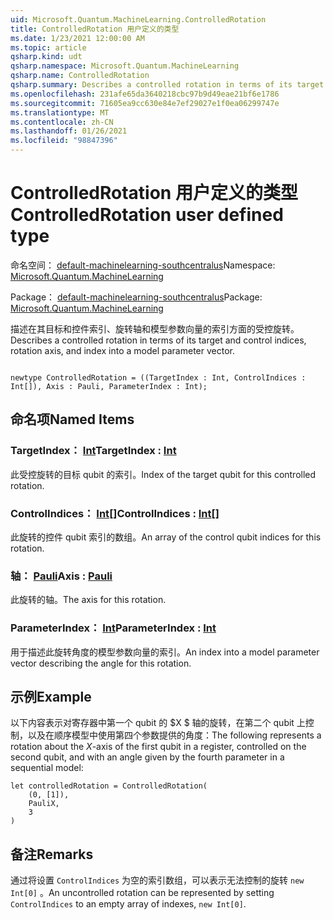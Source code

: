 ```yaml
---
uid: Microsoft.Quantum.MachineLearning.ControlledRotation
title: ControlledRotation 用户定义的类型
ms.date: 1/23/2021 12:00:00 AM
ms.topic: article
qsharp.kind: udt
qsharp.namespace: Microsoft.Quantum.MachineLearning
qsharp.name: ControlledRotation
qsharp.summary: Describes a controlled rotation in terms of its target and control indices, rotation axis, and index into a model parameter vector.
ms.openlocfilehash: 231afe65da3640218cbc97b9d49eae21bf6e1786
ms.sourcegitcommit: 71605ea9cc630e84e7ef29027e1f0ea06299747e
ms.translationtype: MT
ms.contentlocale: zh-CN
ms.lasthandoff: 01/26/2021
ms.locfileid: "98847396"
---
```

# <a name="controlledrotation-user-defined-type"></a><span data-ttu-id="413c3-102">ControlledRotation 用户定义的类型</span><span class="sxs-lookup"><span data-stu-id="413c3-102">ControlledRotation user defined type</span></span>

<span data-ttu-id="413c3-103">命名空间： [default-machinelearning-southcentralus](xref:Microsoft.Quantum.MachineLearning)</span><span class="sxs-lookup"><span data-stu-id="413c3-103">Namespace: [Microsoft.Quantum.MachineLearning](xref:Microsoft.Quantum.MachineLearning)</span></span>

<span data-ttu-id="413c3-104">Package： [default-machinelearning-southcentralus](https://nuget.org/packages/Microsoft.Quantum.MachineLearning)</span><span class="sxs-lookup"><span data-stu-id="413c3-104">Package: [Microsoft.Quantum.MachineLearning](https://nuget.org/packages/Microsoft.Quantum.MachineLearning)</span></span>


<span data-ttu-id="413c3-105">描述在其目标和控件索引、旋转轴和模型参数向量的索引方面的受控旋转。</span><span class="sxs-lookup"><span data-stu-id="413c3-105">Describes a controlled rotation in terms of its target and control indices, rotation axis, and index into a model parameter vector.</span></span>

```qsharp

newtype ControlledRotation = ((TargetIndex : Int, ControlIndices : Int[]), Axis : Pauli, ParameterIndex : Int);
```



## <a name="named-items"></a><span data-ttu-id="413c3-106">命名项</span><span class="sxs-lookup"><span data-stu-id="413c3-106">Named Items</span></span>

### <a name="targetindex--int"></a><span data-ttu-id="413c3-107">TargetIndex： [Int](xref:microsoft.quantum.lang-ref.int)</span><span class="sxs-lookup"><span data-stu-id="413c3-107">TargetIndex : [Int](xref:microsoft.quantum.lang-ref.int)</span></span>

<span data-ttu-id="413c3-108">此受控旋转的目标 qubit 的索引。</span><span class="sxs-lookup"><span data-stu-id="413c3-108">Index of the target qubit for this controlled rotation.</span></span>
### <a name="controlindices--int"></a><span data-ttu-id="413c3-109">ControlIndices： [Int](xref:microsoft.quantum.lang-ref.int)[]</span><span class="sxs-lookup"><span data-stu-id="413c3-109">ControlIndices : [Int](xref:microsoft.quantum.lang-ref.int)[]</span></span>

<span data-ttu-id="413c3-110">此旋转的控件 qubit 索引的数组。</span><span class="sxs-lookup"><span data-stu-id="413c3-110">An array of the control qubit indices for this rotation.</span></span>
### <a name="axis--pauli"></a><span data-ttu-id="413c3-111">轴： [Pauli](xref:microsoft.quantum.lang-ref.pauli)</span><span class="sxs-lookup"><span data-stu-id="413c3-111">Axis : [Pauli](xref:microsoft.quantum.lang-ref.pauli)</span></span>

<span data-ttu-id="413c3-112">此旋转的轴。</span><span class="sxs-lookup"><span data-stu-id="413c3-112">The axis for this rotation.</span></span>
### <a name="parameterindex--int"></a><span data-ttu-id="413c3-113">ParameterIndex： [Int](xref:microsoft.quantum.lang-ref.int)</span><span class="sxs-lookup"><span data-stu-id="413c3-113">ParameterIndex : [Int](xref:microsoft.quantum.lang-ref.int)</span></span>

<span data-ttu-id="413c3-114">用于描述此旋转角度的模型参数向量的索引。</span><span class="sxs-lookup"><span data-stu-id="413c3-114">An index into a model parameter vector describing the angle for this rotation.</span></span>

## <a name="example"></a><span data-ttu-id="413c3-115">示例</span><span class="sxs-lookup"><span data-stu-id="413c3-115">Example</span></span>

<span data-ttu-id="413c3-116">以下内容表示对寄存器中第一个 qubit 的 $X $ 轴的旋转，在第二个 qubit 上控制，以及在顺序模型中使用第四个参数提供的角度：</span><span class="sxs-lookup"><span data-stu-id="413c3-116">The following represents a rotation about the $X$-axis of the first qubit in a register, controlled on the second qubit, and with an angle given by the fourth parameter in a sequential model:</span></span>

```qsharp
let controlledRotation = ControlledRotation(
    (0, [1]),
    PauliX,
    3
)
```

## <a name="remarks"></a><span data-ttu-id="413c3-117">备注</span><span class="sxs-lookup"><span data-stu-id="413c3-117">Remarks</span></span>

<span data-ttu-id="413c3-118">通过将设置 `ControlIndices` 为空的索引数组，可以表示无法控制的旋转 `new Int[0]` 。</span><span class="sxs-lookup"><span data-stu-id="413c3-118">An uncontrolled rotation can be represented by setting `ControlIndices` to an empty array of indexes, `new Int[0]`.</span></span>